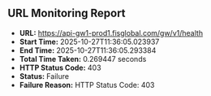 ## URL Monitoring Report

- **URL:** https://api-gw1-prod1.fisglobal.com/gw/v1/health
- **Start Time:** 2025-10-27T11:36:05.023937
- **End Time:** 2025-10-27T11:36:05.293384
- **Total Time Taken:** 0.269447 seconds
- **HTTP Status Code:** 403
- **Status:** Failure
- **Failure Reason:** HTTP Status Code: 403
